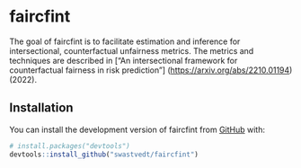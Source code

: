 
<!-- README.md is generated from README.Rmd. Please edit that file -->

# faircfint

<!-- badges: start -->
<!-- badges: end -->

The goal of faircfint is to facilitate estimation and inference for
intersectional, counterfactual unfairness metrics. The metrics and
techniques are described in \[“An intersectional framework for
counterfactual fairness in risk prediction”\]
(<https://arxiv.org/abs/2210.01194>) (2022).

## Installation

You can install the development version of faircfint from
[GitHub](https://github.com/) with:

``` r
# install.packages("devtools")
devtools::install_github("swastvedt/faircfint")
```

<!-- You'll still need to render `README.Rmd` regularly, to keep `README.md` up-to-date. `devtools::build_readme()` is handy for this. You could also use GitHub Actions to re-render `README.Rmd` every time you push. An example workflow can be found here: <https://github.com/r-lib/actions/tree/v1/examples>. -->
